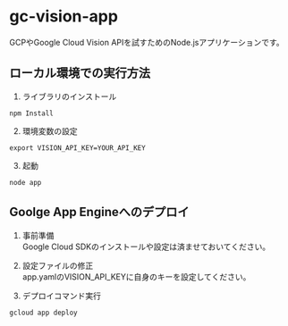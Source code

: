 # gc-vision-app
GCPやGoogle Cloud Vision APIを試すためのNode.jsアプリケーションです。

## ローカル環境での実行方法

1. ライブラリのインストール
```
npm Install
```

2. 環境変数の設定
```
export VISION_API_KEY=YOUR_API_KEY
```

3. 起動
```
node app
```

## Goolge App Engineへのデプロイ

1. 事前準備  
Google Cloud SDKのインストールや設定は済ませておいてください。

1. 設定ファイルの修正  
app.yamlのVISION_API_KEYに自身のキーを設定してください。

2. デプロイコマンド実行
```
gcloud app deploy
```


